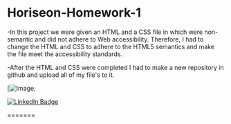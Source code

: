 # Horiseon-Homework-1

-In this project we were given an HTML and a CSS file in which were non-semantic and did not adhere to Web accessibility. Therefore, I had to change the HTML and CSS to adhere to the HTML5 semantics and make the file meet the accessibility standards.

-After the HTML and CSS were completed I had to make a new repository in github and upload all of my file's to it.

[![Image](assets/Horiseon-screenshot.png?raw=true);

[![LinkedIn Badge](https://img.shields.io/badge/LinkedIn-Profile-informational?style=flat&logo=linkedin&logoColor=white&color=0D76A8)](https://www.linkedin.com/in/morin-clifford-129888a9/)

=======
